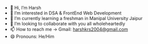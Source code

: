 - 👋 Hi, I’m Harsh
- 👀 I’m interested in DSA & FrontEnd Web Development
- 🌱 I’m currently learning a freshman in Manipal University Jaipur
- 💞️ I’m looking to collaborate with you all wholeheartedly
- 📫 How to reach me -> Gmail: harshkrs2004@gmail.com  
- 😄 Pronouns: He/Him

<!---
harshxhere/harshxhere is a ✨ special ✨ repository because its `README.md` (this file) appears on your GitHub profile.
You can click the Preview link to take a look at your changes.
--->
